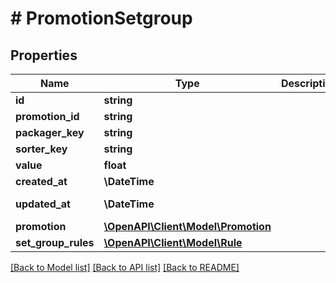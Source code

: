 # # PromotionSetgroup

## Properties

Name | Type | Description | Notes
------------ | ------------- | ------------- | -------------
**id** | **string** |  | [optional]
**promotion_id** | **string** |  |
**packager_key** | **string** |  |
**sorter_key** | **string** |  |
**value** | **float** |  |
**created_at** | **\DateTime** |  | [readonly]
**updated_at** | **\DateTime** |  | [optional] [readonly]
**promotion** | [**\OpenAPI\Client\Model\Promotion**](Promotion.md) |  | [optional]
**set_group_rules** | [**\OpenAPI\Client\Model\Rule**](Rule.md) |  | [optional]

[[Back to Model list]](../../README.md#models) [[Back to API list]](../../README.md#endpoints) [[Back to README]](../../README.md)
